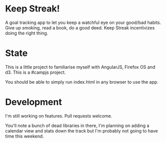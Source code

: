# Keep Streak!
A goal tracking app to let you keep a watchful eye on your good/bad
habits. Give up smoking, read a book, do a good deed. Keep Streak
incentivizes doing the right thing.

# State
This is a little project to familiarise myself with AngularJS,
Firefox OS and d3. This is a #campjs project.

You should be able to simply run index.html in any browser to use the
app.

# Development
I'm still working on features. Pull requests welcome.

You'll note a bunch of dead libraries in there, I'm planning on adding a
calendar view and stats down the track but I'm probably not going to
have time this weekend.
